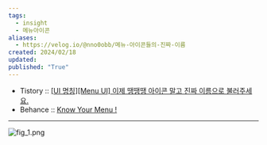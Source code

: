 ```yaml
---
tags:
  - insight
  - 메뉴아이콘
aliases:
  - https://velog.io/@nno0obb/메뉴-아이콘들의-진짜-이름
created: 2024/02/18
updated: 
published: "True"
---
```


- Tistory :: [[UI 명칭][Menu UI] 이제 땡땡땡 아이콘 말고 진짜 이름으로 불러주세요.](https://chaeyeon-chaeyeon.tistory.com/67)
- Behance :: [Know Your Menu !](https://www.behance.net/gallery/89736895/Know-Your-Menu-?tracking_source=search)

---

![fig_1.png](https://velog.velcdn.com/images/nno0obb/post/5441e03b-4ffb-4586-8287-202293652c2d/image.png)
